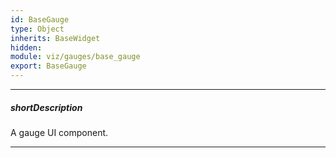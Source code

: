 ```yaml
---
id: BaseGauge
type: Object
inherits: BaseWidget
hidden: 
module: viz/gauges/base_gauge
export: BaseGauge
---
```

---
##### shortDescription
A gauge UI component.

---
